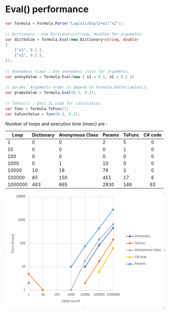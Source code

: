 # Eval() performance



```c#
var formula = Formula.Parse("Log(x1)/Exp(2+x1)^x2");

// Dictionary : Use Dictionary<string, double> for argumetns.
var dictValue = formula.Eval(new Dictionary<string, double>
{
    {"x1", 0.1 },
    {"x2", 0.2 },
});

// Anonymous class : Use anonymous class for arguments.
var anonyValue = formula.Eval(new { x1 = 0.1, x2 = 0.2 })

// params: Arguments order is depend on Formula.GetVariables();
var pramsValue = formula.Eval(0.1, 0.2);

// ToFunc() : Emit IL code for calculation.
var func = formula.ToFunc();
var toFuncValue = func(0.1, 0.2);
```



Number of loops and execution time (msec) are :

| Loop    | Dictionary | Anonymous Class | Params | ToFunc | C# code |
| ------- | ---------- | --------------- | ------ | ------ | :-----: |
| 1       | 0          | 0               | 2      | 5      |    0    |
| 10      | 0          | 0               | 0      | 1      |    0    |
| 100     | 0          | 0               | 0      | 0      |    0    |
| 1000    | 0          | 1               | 10     | 0      |    0    |
| 10000   | 10         | 18              | 76     | 2      |    0    |
| 100000  | 85         | 150             | 451    | 17     |    6    |
| 1000000 | 463        | 665             | 2830   | 148    |   63    |

![performance](../images/performance.png)
